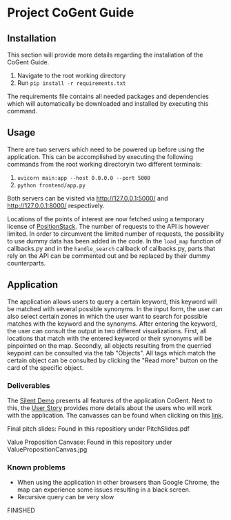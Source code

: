 # Project CoGent Guide
## Installation
This section will provide more details regarding the installation of the CoGent Guide. 
1. Navigate to the root working directory
2. Run ```pip install -r requirements.txt```

The requirements file contains all needed packages and dependencies which will automatically be downloaded and installed by executing this command. 

## Usage
There are two servers which need to be powered up before using the application. This can be accomplished by executing the following commands from the root working directoryin two different terminals:
1. ```uvicorn main:app --host 0.0.0.0 --port 5000```
2. ```python frontend/app.py```

Both servers can be visited via http://127.0.0.1:5000/ and http://127.0.0.1:8000/ respectively.

Locations of the points of interest are now fetched using a temporary license of [PositionStack][4]. The number of requests to the API is however limited. In order to circumvent the limited number of requests, the possibility to use dummy data has been added in the code. In the ```load_map``` function of callbacks.py and in the ```handle_search``` callback of callbacks.py, parts that rely on the API can be commented out and be replaced by their dummy counterparts.

## Application
The application allows users to query a certain keyword, this keyword will be matched with several possible synonyms. In the input form, the user can also select certain zones in which the user want to search for possible matches with the keyword and the synonyms. After entering the keyword, the user can consult the output in two different visualizations. First, all locations that match with the entered keyword or their synonyms will be pinpointed on the map. Secondly, all objects resulting from the querried keypoint can be consulted via the tab "Objects". All tags which match the certain object can be consulted by clicking the "Read more" button on the card of the specific object.  

### Deliverables
The [Silent Demo][1] presents all features of the application CoGent. Next to this, the [User Story][2] provides more details about the users who will work with the application. The canvasses can be found when clicking on this [link][3].

Final pitch slides: Found in this repositiory under PitchSlides.pdf

Value Proposition Canvase: Found in this repository under ValuePropositionCanvas.jpg

[1]:https://youtu.be/R25ouoxh1rY "Silent Demo"
[2]:https://youtu.be/7bckddyx9jY "User Story"
[3]:https://miro.com/app/board/uXjVO-KzCvs=/ "link"
[4]:https://positionstack.com/ "Positionstack"

### Known problems
- When using the application in other browsers than Google Chrome, the map can experience some issues resulting in a black screen.
- Recursive query can be very slow


FINISHED
